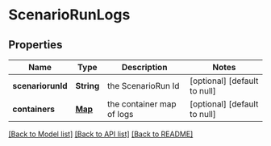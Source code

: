 # ScenarioRunLogs
## Properties

Name | Type | Description | Notes
------------ | ------------- | ------------- | -------------
**scenariorunId** | **String** | the ScenarioRun Id | [optional] [default to null]
**containers** | [**Map**](ScenarioRunContainerLogs.md) | the container map of logs | [optional] [default to null]

[[Back to Model list]](../README.md#documentation-for-models) [[Back to API list]](../README.md#documentation-for-api-endpoints) [[Back to README]](../README.md)

